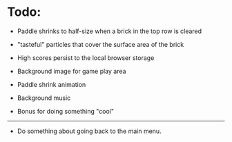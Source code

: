 # Todo:

- Paddle shrinks to half-size when a brick in the top row is cleared

- "tasteful" particles that cover the surface area of the brick

- High scores persist to the local browser storage

- Background image for game play area

- Paddle shrink animation

- Background music

- Bonus for doing something "cool"

------------------------------------------------
- Do something about going back to the main menu.